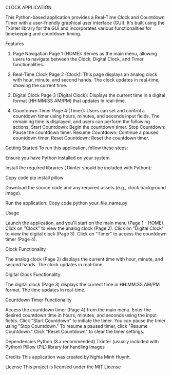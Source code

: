 CLOCK APPLICATION

This Python-based application provides a Real-Time Clock and Countdown Timer with a user-friendly graphical user interface (GUI). It's built using the Tkinter library for the GUI and incorporates various functionalities for timekeeping and countdown timing.

Features

1. Page Navigation
Page 1 (HOME): Serves as the main menu, allowing users to navigate between the Clock, Digital Clock, and Timer functionalities.

2. Real-Time Clock
Page 2 (Clock): This page displays an analog clock with hour, minute, and second hands. The clock updates in real-time, showing the current time.

3. Digital Clock
Page 3 (Digital Clock): Displays the current time in a digital format (HH:MM:SS AM/PM) that updates in real-time.

4. Countdown Timer
Page 4 (Timer): Users can set and control a countdown timer using hours, minutes, and seconds input fields. The remaining time is displayed, and users can perform the following actions:
Start Countdown: Begin the countdown timer.
Stop Countdown: Pause the countdown timer.
Resume Countdown: Continue a paused countdown timer.
Reset Countdown: Reset the countdown timer.


Getting Started
To run this application, follow these steps:

Ensure you have Python installed on your system.

Install the required libraries (Tkinter should be included with Python):

Copy code
pip install pillow

Download the source code and any required assets (e.g., clock background image).

Run the application:
Copy code
python your_file_name.py


Usage

Launch the application, and you'll start on the main menu (Page 1 - HOME).
Click on "Clock" to view the analog clock (Page 2).
Click on "Digital Clock" to view the digital clock (Page 3).
Click on "Timer" to access the countdown timer (Page 4).


Clock Functionality

The analog clock (Page 2) displays the current time with hour, minute, and second hands.
The clock updates in real-time.


Digital Clock Functionality

The digital clock (Page 3) displays the current time in HH:MM:SS AM/PM format.
The time updates in real-time.


Countdown Timer Functionality

Access the countdown timer (Page 4) from the main menu.
Enter the desired countdown time in hours, minutes, and seconds using the input fields.
Click "Start Countdown" to initiate the timer.
You can pause the timer using "Stop Countdown."
To resume a paused timer, click "Resume Countdown."
Click "Reset Countdown" to clear the timer settings.

Dependencies
Python (3.x recommended)
Tkinter (usually included with Python)
Pillow (PIL) library for handling images

Credits
This application was created by Nghia Minh Huynh.

License
This project is licensed under the MIT License
